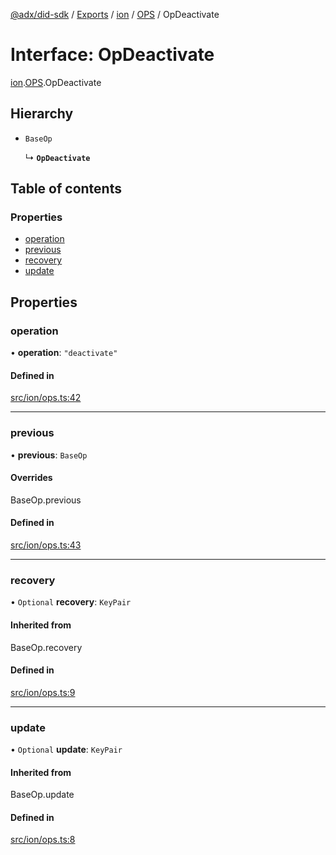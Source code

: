 [@adx/did-sdk](../README.md) / [Exports](../modules.md) / [ion](../modules/ion.md) / [OPS](../modules/ion.OPS.md) / OpDeactivate

# Interface: OpDeactivate

[ion](../modules/ion.md).[OPS](../modules/ion.OPS.md).OpDeactivate

## Hierarchy

- `BaseOp`

  ↳ **`OpDeactivate`**

## Table of contents

### Properties

- [operation](ion.OPS.OpDeactivate.md#operation)
- [previous](ion.OPS.OpDeactivate.md#previous)
- [recovery](ion.OPS.OpDeactivate.md#recovery)
- [update](ion.OPS.OpDeactivate.md#update)

## Properties

### operation

• **operation**: ``"deactivate"``

#### Defined in

[src/ion/ops.ts:42](https://github.com/bluesky-social/bluesky-prototype/blob/05593da/did-sdk/src/ion/ops.ts#L42)

___

### previous

• **previous**: `BaseOp`

#### Overrides

BaseOp.previous

#### Defined in

[src/ion/ops.ts:43](https://github.com/bluesky-social/bluesky-prototype/blob/05593da/did-sdk/src/ion/ops.ts#L43)

___

### recovery

• `Optional` **recovery**: `KeyPair`

#### Inherited from

BaseOp.recovery

#### Defined in

[src/ion/ops.ts:9](https://github.com/bluesky-social/bluesky-prototype/blob/05593da/did-sdk/src/ion/ops.ts#L9)

___

### update

• `Optional` **update**: `KeyPair`

#### Inherited from

BaseOp.update

#### Defined in

[src/ion/ops.ts:8](https://github.com/bluesky-social/bluesky-prototype/blob/05593da/did-sdk/src/ion/ops.ts#L8)
